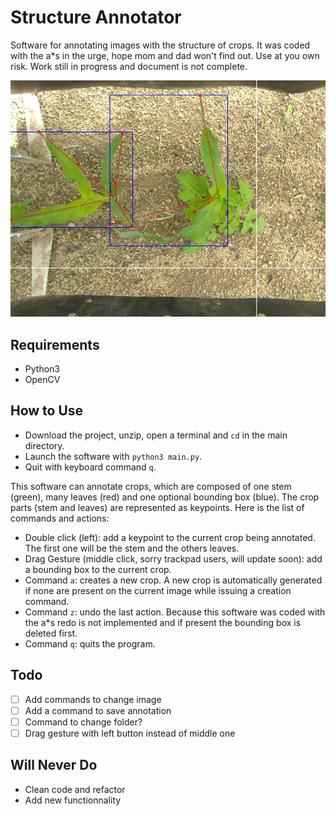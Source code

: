 # Structure Annotator 
Software for annotating images with the structure of crops. It was coded with the a\*s in the urge, hope mom and dad won't find out. Use at you own risk. Work still in progress and document is not complete.

![illustration](illustration.png)

## Requirements
- Python3
- OpenCV

## How to Use
- Download the project, unzip, open a terminal and `cd` in the main directory.
- Launch the software with `python3 main.py`.
- Quit with keyboard command `q`.

This software can annotate crops, which are composed of one stem (green), many leaves (red) and one optional bounding box (blue). The crop parts (stem and leaves) are represented as keypoints. Here is the list of commands and actions:
- Double click (left): add a keypoint to the current crop being annotated. The first one will be the stem and the others leaves.
- Drag Gesture (middle click, sorry trackpad users, will update soon): add a bounding box to the current crop.
- Command `a`: creates a new crop. A new crop is automatically generated if none are present on the current image while issuing a creation command.
- Command `z`: undo the last action. Because this software was coded with the a\*s redo is not implemented and if present the bounding box is deleted first.
- Command `q`: quits the program.

## Todo
- [ ] Add commands to change image
- [ ] Add a command to save annotation
- [ ] Command to change folder?
- [ ] Drag gesture with left button instead of middle one

## Will Never Do
- Clean code and refactor
- Add new functionnality
